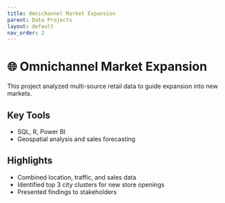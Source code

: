 ```yaml
---
title: Omnichannel Market Expansion
parent: Data Projects
layout: default
nav_order: 2
---
```

# 🌐 Omnichannel Market Expansion

This project analyzed multi-source retail data to guide expansion into new markets.

## Key Tools

- SQL, R, Power BI
- Geospatial analysis and sales forecasting

## Highlights

- Combined location, traffic, and sales data
- Identified top 3 city clusters for new store openings
- Presented findings to stakeholders